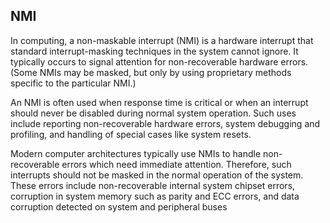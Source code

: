 ## NMI ## 
In computing, a non-maskable interrupt (NMI) is a hardware interrupt that standard interrupt-masking techniques in the system cannot ignore. It typically occurs to signal attention for non-recoverable hardware errors. (Some NMIs may be masked, but only by using proprietary methods specific to the particular NMI.)

An NMI is often used when response time is critical or when an interrupt should never be disabled during normal system operation. Such uses include reporting non-recoverable hardware errors, system debugging and profiling, and handling of special cases like system resets.

Modern computer architectures typically use NMIs to handle non-recoverable errors which need immediate attention. Therefore, such interrupts should not be masked in the normal operation of the system. These errors include non-recoverable internal system chipset errors, corruption in system memory such as parity and ECC errors, and data corruption detected on system and peripheral buses
